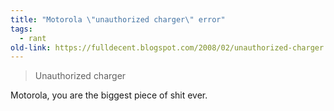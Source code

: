 ```yaml
---
title: "Motorola \"unauthorized charger\" error"
tags:
  - rant
old-link: https://fulldecent.blogspot.com/2008/02/unauthorized-charger.html
---
```


> Unauthorized charger

Motorola, you are the biggest piece of shit ever.
